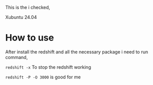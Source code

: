 This is the i checked,

Xubuntu 24.04

# How to use 

After install the redshift and all the necessary package i need to run command,

`redshift -x`
To stop the redshift working


`redshift -P -O 3000`
is good for me
